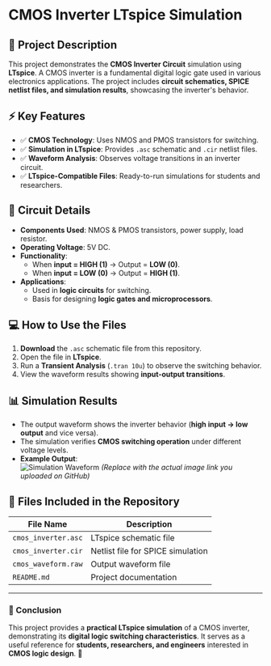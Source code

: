 # CMOS Inverter LTspice Simulation

## 📌 Project Description
This project demonstrates the **CMOS Inverter Circuit** simulation using **LTspice**. A CMOS inverter is a fundamental digital logic gate used in various electronics applications. The project includes **circuit schematics, SPICE netlist files, and simulation results**, showcasing the inverter's behavior.

## ⚡ Key Features
- ✅ **CMOS Technology**: Uses NMOS and PMOS transistors for switching.
- ✅ **Simulation in LTspice**: Provides `.asc` schematic and `.cir` netlist files.
- ✅ **Waveform Analysis**: Observes voltage transitions in an inverter circuit.
- ✅ **LTspice-Compatible Files**: Ready-to-run simulations for students and researchers.

## 🔧 Circuit Details
- **Components Used**: NMOS & PMOS transistors, power supply, load resistor.
- **Operating Voltage**: 5V DC.
- **Functionality**:
  - When **input = HIGH (1)** → Output = **LOW (0)**.
  - When **input = LOW (0)** → Output = **HIGH (1)**.
- **Applications**:  
  - Used in **logic circuits** for switching.
  - Basis for designing **logic gates and microprocessors**.

## 💻 How to Use the Files
1. **Download** the `.asc` schematic file from this repository.
2. Open the file in **LTspice**.
3. Run a **Transient Analysis** (`.tran 10u`) to observe the switching behavior.
4. View the waveform results showing **input-output transitions**.

## 📊 Simulation Results
- The output waveform shows the inverter behavior (**high input → low output** and vice versa).
- The simulation verifies **CMOS switching operation** under different voltage levels.
- **Example Output**:  
  ![Simulation Waveform](your-image-link)  *(Replace with the actual image link you uploaded on GitHub)*

## 📁 Files Included in the Repository
| File Name        | Description |
|-----------------|-------------|
| `cmos_inverter.asc` | LTspice schematic file |
| `cmos_inverter.cir` | Netlist file for SPICE simulation |
| `cmos_waveform.raw` | Output waveform file |
| `README.md` | Project documentation |

---

### 🎯 Conclusion
This project provides a **practical LTspice simulation** of a CMOS inverter, demonstrating its **digital logic switching characteristics**. It serves as a useful reference for **students, researchers, and engineers** interested in **CMOS logic design**. 🚀
